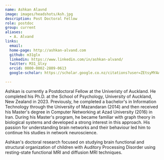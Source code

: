 ```yaml
---
name: Ashkan Alavnd
image: images/headshots/Ash.jpg
description: Post Doctoral Fellow
role: postdoc
group: current
aliases:
  - A. Alvand
links:
  email: 
  home-page: http://ashkan-alvand.com
  github: m31glx
  linkedin: https://www.linkedin.com/in/ashkan-alvand/
  twitter: M31_Glxy
  orcid: 0000-0002-2809-0613
  google-scholar: https://scholar.google.co.nz/citations?user=ZEtsyMYAAAAJ&hl=en
  
---
```


Ashkan is currently a Postdoctoral Fellow at the Univeristy of Auckland. He completed his Ph.D. at the School of Psychology, University of Auckland, New Zealand in 2023. Previously, he completed a bachelor's in Information Technology through the University of Mazandaran (2014) and then received his Master's degree in Computer Networking at Azad University (2016) in Iran. During his Master's program, he became familiar with graph theory in biological systems and developed a strong interest in this approach. His passion for understanding brain networks and their behaviour led him to continue his studies in network neuroscience.

Ashkan's doctoral research focused on studying brain functional and structural organization of children with Auditory Processing Disorder using resting-state functional MRI and diffusion MRI techniques.
